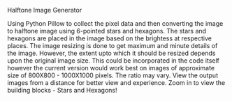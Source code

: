 Halftone Image Generator

Using Python Pillow to collect the pixel data and then converting the image to halftone image using 6-pointed stars and hexagons. The stars and hexagons are placed in the image based on the brightess at respective places.
The image resizing is done to get maximum and minute details of the image. However, the extent upto which it should be resized depends upon the original image size. This could be incorporated in the code itself however the current version would work best on images of approximate size of 800X800 - 1000X1000 pixels. The ratio may vary.
View the output images from a distance for better view and experience.
Zoom in to view the building blocks - Stars and Hexagons!
